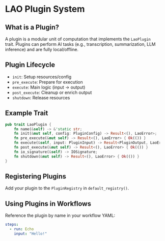# LAO Plugin System

## What is a Plugin?
A plugin is a modular unit of computation that implements the `LaoPlugin` trait. Plugins can perform AI tasks (e.g., transcription, summarization, LLM inference) and are fully local/offline.

## Plugin Lifecycle
- `init`: Setup resources/config
- `pre_execute`: Prepare for execution
- `execute`: Main logic (input → output)
- `post_execute`: Cleanup or enrich output
- `shutdown`: Release resources

## Example Trait
```rust
pub trait LaoPlugin {
    fn name(&self) -> &'static str;
    fn init(&mut self, config: PluginConfig) -> Result<(), LaoError>;
    fn pre_execute(&mut self) -> Result<(), LaoError> { Ok(()) }
    fn execute(&self, input: PluginInput) -> Result<PluginOutput, LaoError>;
    fn post_execute(&mut self) -> Result<(), LaoError> { Ok(()) }
    fn io_signature(&self) -> IOSignature;
    fn shutdown(&mut self) -> Result<(), LaoError> { Ok(()) }
}
```

## Registering Plugins
Add your plugin to the `PluginRegistry` in `default_registry()`.

## Using Plugins in Workflows
Reference the plugin by name in your workflow YAML:
```yaml
steps:
  - run: Echo
    input: "Hello!"
``` 
